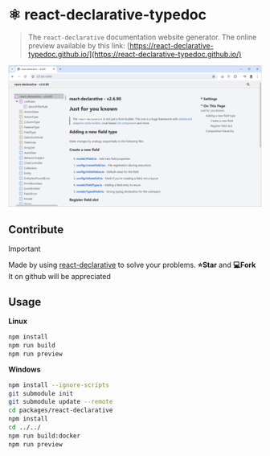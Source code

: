 # ⚛️ react-declarative-typedoc

> The `react-declarative` documentation website generator. The online preview available by this link: [https://react-declarative-typedoc.github.io/](https://react-declarative-typedoc.github.io/)

![screenshot](./assets/screenshot.png)

## Contribute

> [!IMPORTANT]
> Made by using [react-declarative](https://github.com/react-declarative/react-declarative) to solve your problems. **⭐Star** and **💻Fork** It on github will be appreciated

## Usage

**Linux**

```bash
npm install
npm run build
npm run preview
```

**Windows**

```bash
npm install --ignore-scripts
git submodule init
git submodule update --remote
cd packages/react-declarative
npm install
cd ../../
npm run build:docker
npm run preview
```
